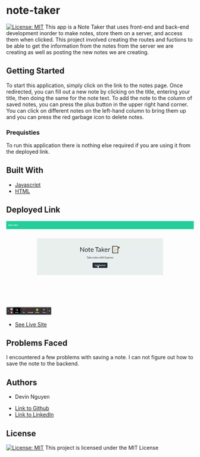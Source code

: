 # note-taker
[![License: MIT](https://img.shields.io/badge/License-MIT-yellow.svg)](https://opensource.org/licenses/MIT)
This app is a Note Taker that uses front-end and back-end development inorder to make notes, store them on a server, and access them when clicked. This project involved creating the routes and fuctions to be able to get the information from the notes from the server we are creating as well as posting the new notes we are creating.

## Getting Started

To start this application, simply click on the link to the notes page. Once redirected, you can fill out a new note by clicking on the title, entering your title, then doing the same for the note text. To add the note to the column of saved notes, you can press the plus button in the upper right hand corner. You can click on different notes on the left-hand column to bring them up and you can press the red garbage icon to delete notes.

### Prequisties

To run this application there is nothing else required if you are using it from the deployed link.


## Built With

* [Javascript](https://developer.mozilla.org/en-US/docs/Web/JavaScript)
* [HTML](https://developer.mozilla.org/en-US/docs/Web/HTML)

## Deployed Link

![Note Taker](/public/assets/Note%20Taker.gif)

* [See Live Site](https://calm-ridge-41957.herokuapp.com/)

## Problems Faced

I encountered a few problems with saving a note. I can not figure out how to save the note to the backend.

## Authors

* Devin Nguyen

- [Link to Github](https://github.com/kuyadevin)
- [Link to LinkedIn](https://www.linkedin.com/in/devin-nguyen-9a0676212/)

## License
[![License: MIT](https://img.shields.io/badge/License-MIT-yellow.svg)](https://opensource.org/licenses/MIT)
This project is licensed under the MIT License 
